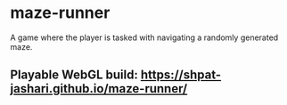 # maze-runner
A game where the player is tasked with navigating a randomly generated maze.

## Playable WebGL build: https://shpat-jashari.github.io/maze-runner/
